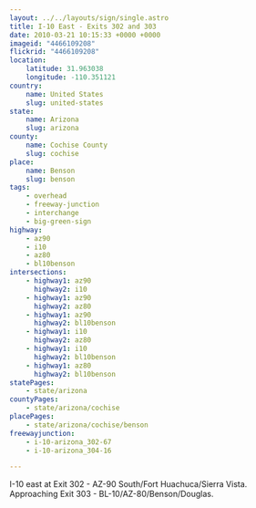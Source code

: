 ```yaml
---
layout: ../../layouts/sign/single.astro
title: I-10 East - Exits 302 and 303
date: 2010-03-21 10:15:33 +0000 +0000
imageid: "4466109208"
flickrid: "4466109208"
location:
    latitude: 31.963038
    longitude: -110.351121
country:
    name: United States
    slug: united-states
state:
    name: Arizona
    slug: arizona
county:
    name: Cochise County
    slug: cochise
place:
    name: Benson
    slug: benson
tags:
    - overhead
    - freeway-junction
    - interchange
    - big-green-sign
highway:
    - az90
    - i10
    - az80
    - bl10benson
intersections:
    - highway1: az90
      highway2: i10
    - highway1: az90
      highway2: az80
    - highway1: az90
      highway2: bl10benson
    - highway1: i10
      highway2: az80
    - highway1: i10
      highway2: bl10benson
    - highway1: az80
      highway2: bl10benson
statePages:
    - state/arizona
countyPages:
    - state/arizona/cochise
placePages:
    - state/arizona/cochise/benson
freewayjunction:
    - i-10-arizona_302-67
    - i-10-arizona_304-16

---
```

I-10 east at Exit 302 - AZ-90 South/Fort Huachuca/Sierra Vista.  Approaching Exit 303 - BL-10/AZ-80/Benson/Douglas.
